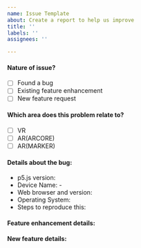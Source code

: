 ```yaml
---
name: Issue Template
about: Create a report to help us improve
title: ''
labels: ''
assignees: ''

---
```


<!--
Hi there! 

PLEASE NOTE: The github issues are for bugs and feature requests for the p5.xr library.

To check any option, replace the "[ ]" with a "[x]". Be sure to check out how it looks in the Preview tab! Feel free to remove any portion of the template that is not relevant for your issue.
-->

#### Nature of issue?

- [ ] Found a bug
- [ ] Existing feature enhancement
- [ ] New feature request

#### Which area does this problem relate to?

- [ ] VR
- [ ] AR(ARCORE)
- [ ] AR(MARKER)

#### Details about the bug: 

- p5.js version: <!-- You can find this in the first line of the p5.js file -->
- Device Name: - 
- Web browser and version: <!-- In the address bar, on Chrome enter "chrome://version", on Firefox enter "about:support". On Safari, use "About Safari". -->
- Operating System: <!-- Ex: Android/iOS along with version -->
- Steps to reproduce this:
<!-- Include a simple code snippet that demonstrates the problem, along with any console errors produced. If this isn't possible, then simply describe the issue as best you can! -->

<!-- If you want to enhance an existing feature, please describe here, otherwise remove this section -->
#### Feature enhancement details:


<!-- If you want to request a new feature, please describe here, otherwise remove this section -->
#### New feature details:
